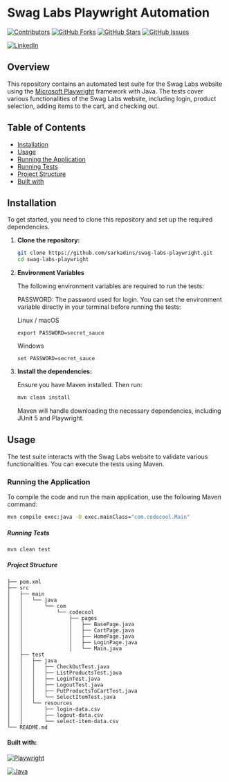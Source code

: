 # Swag Labs Playwright Automation

[![Contributors][contributors-shield]][contributors-url]
[![GitHub Forks][forks-shield]][forks-url]
[![GitHub Stars][stars-shield]][stars-url]
[![GitHub Issues][issues-shield]][issues-url]

[![LinkedIn][linkedin-shield]][linkedin-url]

## Overview

This repository contains an automated test suite for the Swag Labs website using
the [Microsoft Playwright](https://playwright.dev/java/docs/intro) framework with Java. The tests cover various
functionalities of the Swag Labs website, including login, product selection, adding items to the cart, and checking
out.

## Table of Contents

- [Installation](#installation)
- [Usage](#usage)
- [Running the Application](#running-the-application)
- [Running Tests](#running-tests)
- [Project Structure](#project-structure)
- [Built with](#built-with)


## Installation

To get started, you need to clone this repository and set up the required dependencies.

1. **Clone the repository:**

    ```bash
    git clone https://github.com/sarkadins/swag-labs-playwright.git
    cd swag-labs-playwright
    ```

2. **Environment Variables**

   The following environment variables are required to run the tests:

   PASSWORD: The password used for login. You can set the environment variable directly in your terminal before running the tests:
   

   Linux / macOS
   ```
   export PASSWORD=secret_sauce
   ```
   Windows
   ```
   set PASSWORD=secret_sauce
   ```

3. **Install the dependencies:**

   Ensure you have Maven installed. Then run:

    ```bash
    mvn clean install
    ```

   Maven will handle downloading the necessary dependencies, including JUnit 5 and Playwright.

## Usage

The test suite interacts with the Swag Labs website to validate various functionalities. You can execute the tests using
Maven.

### Running the Application

To compile the code and run the main application, use the following Maven command:

   ```bash
   mvn compile exec:java -D exec.mainClass="com.codecool.Main"
   ```

##### Running Tests

   ```bash
   mvn clean test
   ```

##### Project Structure

```
├── pom.xml                
├── src
│   ├── main
│   │   └── java
│   │       └── com
│   │           └── codecool
│   │               ├── pages
│   │               │   ├── BasePage.java
│   │               │   ├── CartPage.java
│   │               │   ├── HomePage.java
│   │               │   ├── LoginPage.java
│   │               │   └── Main.java
│   ├── test
│   │   ├── java
│   │   │   ├── CheckOutTest.java
│   │   │   ├── ListProductsTest.java
│   │   │   ├── LoginTest.java
│   │   │   ├── LogoutTest.java
│   │   │   ├── PutProductsToCartTest.java
│   │   │   └── SelectItemTest.java
│   │   └── resources
│   │       ├── login-data.csv
│   │       ├── logout-data.csv
│   │       └── select-item-data.csv
└── README.md
```
#### Built with:

[![Playwright][playwright-shield]][playwright-url]

[![Java][java-shield]][java-url]

[contributors-shield]: https://img.shields.io/github/contributors/sarkadins/swag-labs-playwright
[contributors-url]: https://github.com/sarkadins/swag-labs-playwright/graphs/contributors
[forks-shield]: https://img.shields.io/github/forks/sarkadins/swag-labs-playwright
[forks-url]: https://github.com/sarkadins/swag-labs-playwright/forks
[stars-shield]: https://img.shields.io/github/stars/sarkadins/swag-labs-playwright
[stars-url]: https://github.com/sarkadins/swag-labs-playwright/stargazers
[issues-shield]: https://img.shields.io/github/issues/sarkadins/swag-labs-playwright
[issues-url]: https://github.com/sarkadins/swag-labs-playwright/issues
[linkedin-shield]: https://img.shields.io/badge/LinkedIn-0077B5?style=for-the-badge&logo=linkedin&logoColor=white
[linkedin-url]: https://www.linkedin.com/in/soma-sarkadi-nagy/
[playwright-shield]: https://img.shields.io/badge/Playwright-end_to_end_tests-blue
[playwright-url]: https://playwright.dev/
[java-shield]: https://img.shields.io/badge/Java-ED8B00?style=for-the-badge&logo=openjdk&logoColor=white
[java-url]: https://www.java.com/en/